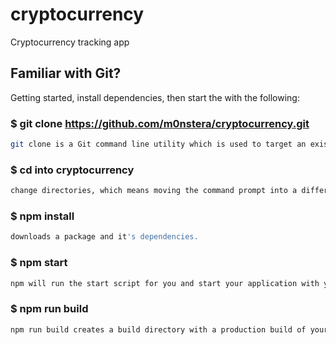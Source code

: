 # cryptocurrency

Cryptocurrency tracking app

## Familiar with Git?

Getting started, install dependencies, then start the with the following:


### $ git clone https://github.com/m0nstera/cryptocurrency.git
```bash
git clone is a Git command line utility which is used to target an existing repository and create a clone, or copy of the target repository
```


### $ cd into cryptocurrency
```bash
change directories, which means moving the command prompt into a different folder
```


### $ npm install
```bash
downloads a package and it's dependencies.
```


### $ npm start
```bash
npm will run the start script for you and start your application with your special configuration options
```


### $ npm run build
```bash
npm run build creates a build directory with a production build of your app.
```
